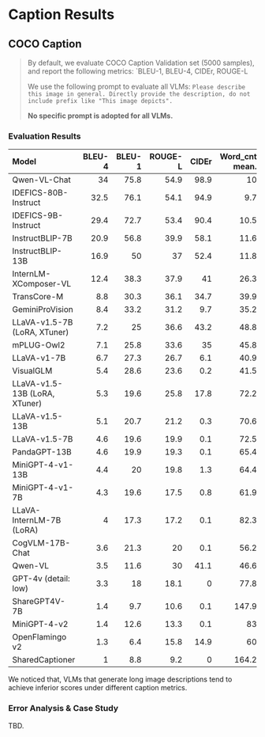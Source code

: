 # Caption Results

## COCO Caption

> By default, we evaluate COCO Caption Validation set (5000 samples), and report the following metrics: `BLEU-1, BLEU-4, CIDEr, ROUGE-L
>
> We use the following prompt to evaluate all VLMs: `Please describe this image in general. Directly provide the description, do not include prefix like "This image depicts". `
>
> **No specific prompt is adopted for all VLMs.**

### Evaluation Results

| Model                         |   BLEU-4 |   BLEU-1 |   ROUGE-L |   CIDEr |   Word_cnt mean. |   Word_cnt std. |
|:------------------------------|---------:|---------:|----------:|--------:|-----------------:|----------------:|
| Qwen-VL-Chat                  |     34   |     75.8 |      54.9 |    98.9 |             10   |             1.7 |
| IDEFICS-80B-Instruct          |     32.5 |     76.1 |      54.1 |    94.9 |              9.7 |             3.2 |
| IDEFICS-9B-Instruct           |     29.4 |     72.7 |      53.4 |    90.4 |             10.5 |             4.4 |
| InstructBLIP-7B               |     20.9 |     56.8 |      39.9 |    58.1 |             11.6 |             5.9 |
| InstructBLIP-13B              |     16.9 |     50   |      37   |    52.4 |             11.8 |            12.8 |
| InternLM-XComposer-VL         |     12.4 |     38.3 |      37.9 |    41   |             26.3 |            22.2 |
| TransCore-M                   |      8.8 |     30.3 |      36.1 |    34.7 |             39.9 |            27.9 |
| GeminiProVision               |      8.4 |     33.2 |      31.2 |     9.7 |             35.2 |            15.7 |
| LLaVA-v1.5-7B (LoRA, XTuner)  |      7.2 |     25   |      36.6 |    43.2 |             48.8 |            42.9 |
| mPLUG-Owl2                    |      7.1 |     25.8 |      33.6 |    35   |             45.8 |            32.1 |
| LLaVA-v1-7B                   |      6.7 |     27.3 |      26.7 |     6.1 |             40.9 |            16.1 |
| VisualGLM                     |      5.4 |     28.6 |      23.6 |     0.2 |             41.5 |            11.5 |
| LLaVA-v1.5-13B (LoRA, XTuner) |      5.3 |     19.6 |      25.8 |    17.8 |             72.2 |            39.4 |
| LLaVA-v1.5-13B                |      5.1 |     20.7 |      21.2 |     0.3 |             70.6 |            22.3 |
| LLaVA-v1.5-7B                 |      4.6 |     19.6 |      19.9 |     0.1 |             72.5 |            21.7 |
| PandaGPT-13B                  |      4.6 |     19.9 |      19.3 |     0.1 |             65.4 |            16.6 |
| MiniGPT-4-v1-13B              |      4.4 |     20   |      19.8 |     1.3 |             64.4 |            30.5 |
| MiniGPT-4-v1-7B               |      4.3 |     19.6 |      17.5 |     0.8 |             61.9 |            30.6 |
| LLaVA-InternLM-7B (LoRA)      |      4   |     17.3 |      17.2 |     0.1 |             82.3 |            21   |
| CogVLM-17B-Chat               |      3.6 |     21.3 |      20   |     0.1 |             56.2 |            13.7 |
| Qwen-VL                       |      3.5 |     11.6 |      30   |    41.1 |             46.6 |           105.2 |
| GPT-4v (detail: low)          |      3.3 |     18   |      18.1 |     0   |             77.8 |            20.4 |
| ShareGPT4V-7B                 |      1.4 |      9.7 |      10.6 |     0.1 |            147.9 |            45.4 |
| MiniGPT-4-v2                  |      1.4 |     12.6 |      13.3 |     0.1 |             83   |            27.1 |
| OpenFlamingo v2               |      1.3 |      6.4 |      15.8 |    14.9 |             60   |            81.9 |
| SharedCaptioner               |      1   |      8.8 |       9.2 |     0   |            164.2 |            31.6 |

We noticed that, VLMs that generate long image descriptions tend to achieve inferior scores under different caption metrics.

### Error Analysis & Case Study

TBD. 